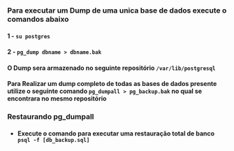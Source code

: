 ### Para executar um Dump de uma unica base de dados execute o comandos abaixo
#### 1 - `su postgres`
#### 2 - `pg_dump dbname > dbname.bak`
#### O Dump sera armazenado no seguinte repositório `/var/lib/postgresql`
#### Para Realizar um dump completo de todas as bases de dados presente utilize o seguinte comando `pg_dumpall > pg_backup.bak` no qual se encontrara no mesmo repositório 

### Restaurando pg_dumpall
* #### Execute o comando para executar uma restauração total de banco `psql -f [db_backup.sql]`